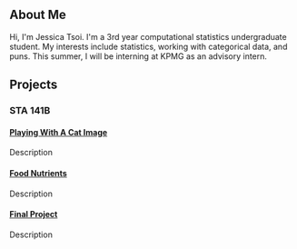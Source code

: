 ## About Me

Hi, I'm Jessica Tsoi. I'm a 3rd year computational statistics undergraduate student. My interests include statistics, working with categorical data, and puns. This summer, I will be interning at KPMG as an advisory intern.

## Projects

### STA 141B

#### [Playing With A Cat Image](STA141B/Assignment2/)

Description

#### [Food Nutrients](STA141B/Assignment4/)

Description

#### [Final Project](STA141B/FinalProject/)

Description 
